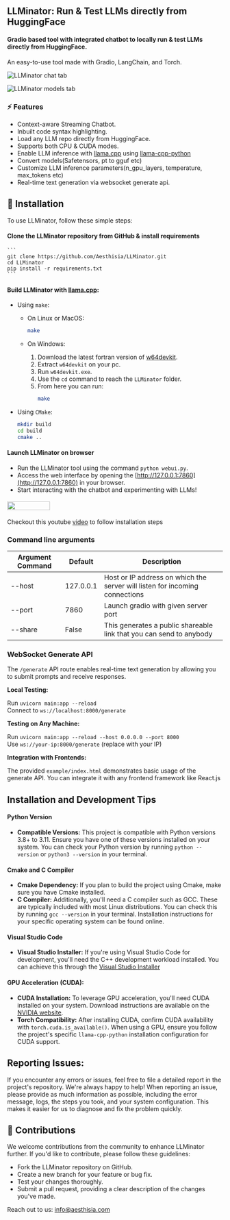 ## LLMinator: Run & Test LLMs directly from HuggingFace

#### Gradio based tool with integrated chatbot to locally run & test LLMs directly from HuggingFace.

An easy-to-use tool made with Gradio, LangChain, and Torch.

![LLMinator chat tab](https://github.com/Aesthisia/LLMinator/assets/89995648/0c7fd00f-610b-4ad1-8736-1f0cb7d212de)

![LLMinator models tab](https://github.com/Aesthisia/LLMinator/assets/89995648/44c03281-fb76-40c6-b1d3-2e395562ae16)

### ⚡ Features

- Context-aware Streaming Chatbot.
- Inbuilt code syntax highlighting.
- Load any LLM repo directly from HuggingFace.
- Supports both CPU & CUDA modes.
- Enable LLM inference with [llama.cpp](https://github.com/ggerganov/llama.cpp) using [llama-cpp-python](https://github.com/abetlen/llama-cpp-python)
- Convert models(Safetensors, pt to gguf etc)
- Customize LLM inference parameters(n_gpu_layers, temperature, max_tokens etc)
- Real-time text generation via websocket generate api.

## 🚀 Installation

To use LLMinator, follow these simple steps:

#### Clone the LLMinator repository from GitHub & install requirements

    ```
    git clone https://github.com/Aesthisia/LLMinator.git
    cd LLMinator
    pip install -r requirements.txt
    ```

#### Build LLMinator with [llama.cpp](https://github.com/ggerganov/llama.cpp):

- Using `make`:

  - On Linux or MacOS:

    ```bash
    make
    ```

  - On Windows:

    1. Download the latest fortran version of [w64devkit](https://github.com/skeeto/w64devkit/releases).
    2. Extract `w64devkit` on your pc.
    3. Run `w64devkit.exe`.
    4. Use the `cd` command to reach the `LLMinator` folder.
    5. From here you can run:
       ```bash
       make
       ```

- Using `CMake`:
  ```bash
  mkdir build
  cd build
  cmake ..
  ```

#### Launch LLMinator on browser

- Run the LLMinator tool using the command `python webui.py`.
- Access the web interface by opening the [http://127.0.0.1:7860](http://127.0.0.1:7860) in your browser.
- Start interacting with the chatbot and experimenting with LLMs!

#### [<img src="https://github.com/Aesthisia/LLMinator/assets/89995648/ab0b87f8-ac3d-4a33-8b1b-2ede0ad8150e" width="100" height="20">](#)

Checkout this youtube [video](https://www.youtube.com/watch?v=OL8wRYbdjLE) to follow installation steps

### Command line arguments

| Argument Command | Default   | Description                                                                 |
| ---------------- | --------- | --------------------------------------------------------------------------- |
| --host           | 127.0.0.1 | Host or IP address on which the server will listen for incoming connections |
| --port           | 7860      | Launch gradio with given server port                                        |
| --share          | False     | This generates a public shareable link that you can send to anybody         |

### WebSocket Generate API

The `/generate` API route enables real-time text generation by allowing you to submit prompts and receive responses.

**Local Testing:**

Run `uvicorn main:app --reload`<br/>
Connect to `ws://localhost:8000/generate`

**Testing on Any Machine:**

Run `uvicorn main:app --reload --host 0.0.0.0 --port 8000`<br/>
Use `ws://your-ip:8000/generate` (replace with your IP)

**Integration with Frontends:**

The provided `example/index.html` demonstrates basic usage of the generate API. You can integrate it with any frontend framework like React.js

## Installation and Development Tips

#### Python Version

- **Compatible Versions:** This project is compatible with Python versions 3.8+ to 3.11. Ensure you have one of these versions installed on your system. You can check your Python version by running `python --version` or `python3 --version` in your terminal.

#### Cmake and C Compiler

- **Cmake Dependency:** If you plan to build the project using Cmake, make sure you have Cmake installed.
- **C Compiler:** Additionally, you'll need a C compiler such as GCC. These are typically included with most Linux distributions. You can check this by running `gcc --version` in your terminal. Installation instructions for your specific operating system can be found online.

#### Visual Studio Code

- **Visual Studio Installer:** If you're using Visual Studio Code for development, you'll need the C++ development workload installed. You can achieve this through the [Visual Studio Installer](https://visualstudio.microsoft.com/vs/features/cplusplus/)

#### GPU Acceleration (CUDA):

- **CUDA Installation:** To leverage GPU acceleration, you'll need CUDA installed on your system. Download instructions are available on the [NVIDIA website](https://developer.nvidia.com/cuda-toolkit).
- **Torch Compatibility:** After installing CUDA, confirm CUDA availability with `torch.cuda.is_available()`. When using a GPU, ensure you follow the project's specific `llama-cpp-python` installation configuration for CUDA support.

## Reporting Issues:

If you encounter any errors or issues, feel free to file a detailed report in the project's repository. We're always happy to help! When reporting an issue, please provide as much information as possible, including the error message, logs, the steps you took, and your system configuration. This makes it easier for us to diagnose and fix the problem quickly.

## 🤝 Contributions

We welcome contributions from the community to enhance LLMinator further. If you'd like to contribute, please follow these guidelines:

- Fork the LLMinator repository on GitHub.
- Create a new branch for your feature or bug fix.
- Test your changes thoroughly.
- Submit a pull request, providing a clear description of the changes you've made.

Reach out to us: info@aesthisia.com
